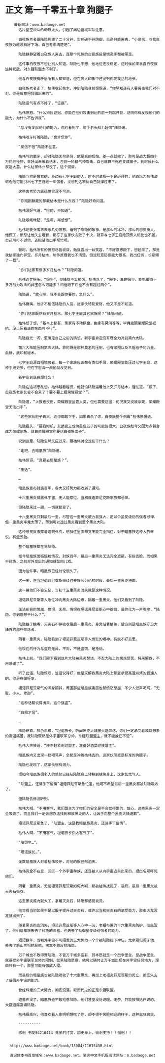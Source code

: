 # 正文 第一千零五十章 狗腿子
        最新网址：www.badaoge.net
          这片星空战斗的动静太大，引起了周边疆域军队注意。
      
          白夜族老者跟陆隐纠缠了二十分钟，实在破不开防御，无奈只能离去，“小家伙，与我白夜族为敌没有好下场，自己考虑清楚吧”。
      
          陆隐静静望着白夜族人离去，连那个死掉的白夜族启蒙境高手都被带走。
      
          这件事白夜族不想让别人知道，陆隐也不想，他地位还没稳定，这时候如果暴露白夜族这种死敌，对东疆联盟太不利了。
      
          他与白夜族有矛盾所有人都知道，但在旁人印象中还没到你死我活的地步。
      
          白夜族老者走了，枯伟收起枯木，冲到陆隐身前恨恨道，“你早知道有人要袭击我们对不对，你是故意把我骗出来的”。
      
          陆隐语气有点不好了，“证据”。
      
          枯伟愤怒，“什么狗屁证据，你能在他们攻击到达的前一刻踢开我，证明你有发现他们的能力，为什么不告诉我”。
      
          “我没有发现他们的能力，你也看到了，那个老头战力超强”陆隐道。
      
          枯伟咬牙盯着陆隐，“鬼才信你”。
      
          “爱信不信”陆隐不在意。
      
          枯伟气的磨牙，却对陆隐无可奈何，他是真的后怕，差一点就完了，那可是战力超四十万的老怪物，幸好出来带着枯木，否则一轮精气神攻击，自己就算不死也变成傻子，到时候什么辰祖大墓，什么枯家伟业都没了，这个混蛋。
      
          陆隐当然是故意的，身边有七字王庭的人，时不时试探一下是必须的，他原以为枯伟濒临危险可能引出七字王庭老一辈强者，没想到这家伙自己就撑过来了。
      
          这些古老势力底蕴确实深不可测。
      
          “你刚刚躲藏的那截枯木是什么东西？”陆隐好奇问道。
      
          枯伟没好气道，“捡的，不知道”。
      
          陆隐眼睛眯起，“是嘛，再想想”。
      
          枯伟刚要张嘴再表示几句愤怒，看到了陆隐的眼神，是那么的冰冷，那么的想要揍人，他慌了，愤怒让他失去理智，都忘了这家伙击败了十决，就算与七字王庭绝顶传人相比也不差，自己可打不过他，还指望他出手帮忙呢。
      
          顿时，枯伟所有的愤怒尽皆收敛，勉强露出一丝笑容，“不好意思殿下，想起来了，那是我枯家独门异宝，岁月枯木，制作原理我也不清楚，但这玩意防御能力很高，我出任务，长辈赐了一截”。
      
          “你们枯家有很多岁月枯木？”陆隐问道。
      
          枯伟连忙摇头，“很少”，见陆隐不太相信，枯伟急了，“殿下，真的很少，能抵御四十多万战力攻击的异宝怎么可能多？相信殿下你也不会有超过两个”。
      
          陆隐道，“放心吧，我不会跟你要的，急什么”。
      
          枯伟撇嘴，他才不相信陆隐的人品，这家伙特别爱财，他又不是不知道。
      
          “你们枯家既然有岁月枯木，那七字王庭其它家族呢？”陆隐问道。
      
          枯伟想了想，“基本上都有，策家有不动棋盘，幽家有冥河等等，毕竟能跟荣耀殿堂抵抗，没点压箱底的东西可不行”。
      
          陆隐目光一闪，更确定自己之前的猜想，新宇宙肯定没有尽全力对抗第六大陆。
      
          第六大陆能压制第五大陆，靠的既是那种莫名的压制，也有印照以及三祖给予的力量，血脉，武印和秘术。
      
          七字王庭源自祖境强者，每一个家族应该都有类似手段，荣耀殿堂能压过七字王庭，这种手段更多，但在宇宙海一战他就没见到。
      
          新宇宙到底在想什么？
      
          陆隐在这胡思乱想，枯伟越看越慌，他就怕陆隐逼着他上交岁月枯木，连忙道，“殿下，白夜族老家伙会不会来了？要不要上报荣耀殿堂？”。
      
          陆隐道，“上报也没用，荣耀殿堂监管人类，但也需要证据，何况我又没被杀死，荣耀殿堂无法出手”。
      
          “这些家伙胆子真大，连你都敢下手，如果真杀了你，白夜族整个倒霉”枯伟愤恨道。
      
          陆隐摇头，“要看时机，真武夜王成为星辰五子的可能性很大，白夜族如今又因为点将台成为荣耀家族，就算荣耀殿堂也要给白夜族面子”。
      
          说到这里，陆隐忽然反应过来，跟枯伟讨论这些干什么？
      
          “走吧，去暗凰族”陆隐道。
      
          枯伟惊讶，“真要去暗凰族？”。
      
          “废话”。
      
          …
      
          暗凰族宣布封族百年，各大交好势力都收到了通知。
      
          十六重黑炎威震外宇宙，无人能穿过，当初就连菲尼克斯家族都忌惮。
      
          但陆隐来过一趟，一切就都变了。
      
          十六重黑炎只剩最后一重，尽管这一重黑炎威力最强大，足以令星使级别的强者忌惮，但一重黑炎毕竟太薄了，薄到可以透过黑炎看到整个黑炎大陆。
      
          这种感觉就像穿着透明外衣，想挡住里面却又不能完全挡住，对于暗凰族这种大族来说，有些丢脸。
      
          整个暗凰族都在骂陆隐。
      
          如今暗凰族面临尴尬情况，封族百年，最后一重黑炎无法完全遮蔽，有些丢脸，而如果不封族，之前对外发出的通知就如同儿戏。
      
          因为这件事，暗凰族已经讨论很久了。
      
          这一天，正当坦诺菲尼亚斯继续召开族会讨论的时候，最后一重黑炎扭曲。
      
          这一幕他们不会忘记，当初十五重黑炎消失就是这种情况。
      
          坦诺菲尼亚斯等人急忙冲向黑炎大陆边缘，隔着一重黑炎，他们又看到了陆隐。
      
          无法形容的憋屈，愤恨，无奈，悔恨在坦诺菲尼亚斯心中徘徊，最终化为一声咆哮，“陆隐，你到底想干什么？”。
      
          陆隐抿了抿嘴，天炎石不停吸收最后一重黑炎，身旁站着枯伟，后方则是暗凰族守卫大陆外的那些修炼者。
      
          隔着一重黑炎，陆隐看到了坦诺菲尼亚斯等人愤怒的眼神，有些不好意思。
      
          他现在的行为与盗窃无异，不对，不是盗窃，是抢劫。
      
          枯伟上前，“我们殿下看到这片大陆被黑炎焚烧，不忍大陆上的居民受苦，特来解救，不用感谢了”。
      
          听了此话，陆隐惊叹，这话说得好，他是来解救黑炎大陆上那些承受高温烘烤的普通人的，他是在做好事。
      
          坦诺菲尼亚斯气的浑身颤抖，周围那些暗凰族高层也都愤怒憋屈，不少人低声喝骂，“无耻，小人，卑鄙”。
      
          “这种话都说得出来，这个强盗”。
      
          “白痴才信”。
      
          …
      
          陆隐昂首，神色肃穆，“坦诺族长，听闻黑炎大陆被火焰烘烤，你们一定承受着难以想象的高温痛苦，我陆隐既然是外宇宙联军总帅，东疆联盟盟主，就不能放任不管”。
      
          枯伟大声接话，“还不赶紧谢过盟主，准备好酒菜迎接盟主”。
      
          暗凰族内又出现一批喝骂声，全都是冲着枯伟去的，这家伙简直是标准的狗腿子。
      
          陆隐也发现了，这家伙很有潜力。
      
          现如今暗凰族很多人的愤怒已经从陆隐身上转移到枯伟身上，这家伙太气人。
      
          “陆盟主，还请手下留情”坦诺菲尼亚斯急忙道，他可不希望最后一重黑炎都被陆隐吸收了。
      
          但陆隐仿佛没听到。
      
          枯伟大喊，“不用客气，我们盟主为了你们的安全是不会觉得累的，放心，这些黑炎一定全吸收了，而且我们一定会想办法找到释放黑炎的人，让凶手向整个黑炎大陆道歉”。
      
          坦诺菲尼亚斯急了，“陆盟主，这是我暗凰族黑炎，还请手下留情”。
      
          枯伟大喊，“不用客气，坦诺族长你太客气了”。
      
          “陆盟主…”。
      
          “坦诺族长…”。
      
          无数暗凰族人对着枯伟咬牙，对他的恨已然滔天。
      
          枯伟完全不在意，区区一个外宇宙种族，还是被人从内宇宙追杀出来的，报出名号吓死他们。
      
          隔着一重黑炎，无论坦诺菲尼亚斯如何大喊，都被枯伟扰乱了，最终，最后一重黑炎被天炎石吸收。
      
          这重黑炎威力就大了，拿着天炎石，陆隐都感觉发烫。
      
          他觉得当初如果不是以骰子提升过天炎石，或许以当初天炎石的承受能力，那条火龙没准就出来了。
      
          随着黑炎彻底消失，坦诺菲尼亚斯等人心中一沉，老祖布置的十六重黑炎防护，彻底没了，他们暗凰族失去了封族的资格，也失去了抵御星使级别强者的能力。
      
          短短数年，当初外宇宙不可招惹的三大势力一个个被陆隐拉下神坛，太摩殿归顺于他，失去了箭山老祖的庇佑，根本不敢反抗陆隐。
      
          万千城也不敢得罪陆隐，不管万千城多富有，其本质就是一个战争堡垒，是战争堡垒，就要受外宇宙联军总帅的限制，如果陆隐愿意，他可以随时让万千城出现在外宇宙任何地方，理由只有一个，那里可能有强敌入侵。
      
          而最后的暗凰族也被陆隐吸收了十六重黑炎，再加上老祖炎菲尼亚斯的死亡，彻底失去了威慑外宇宙的能力。
      
          曾经辉煌的三大势力，彻底没落，取而代之的正是东疆联盟。
      
          遮羞布没了，暗凰族也不敢招惹陆隐，他们甚至没处说理，无奈，只能按照枯伟说的，大摆酒席宴请陆隐。
      
          枯伟很高兴，他喜欢看人家明明想吃了你，却不得不笑脸相迎的样子，这种滋味真爽。
      
          ----------
      
          感谢 书友54210414 兄弟的打赏，加更奉上，谢谢支持！！谢谢！！
      
      
      http://www.badaoge.net/book/13084/11615430.html
      
      请记住本书首发域名：www.badaoge.net。笔尖中文手机版阅读网址：m.badaoge.net
